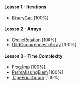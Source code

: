 #### Lesson 1 - Iterations

- [BinaryGap](https://app.codility.com/programmers/lessons/1-iterations/binary_gap/) [100%]

#### Lesson 2 - Arrays

- [CyclicRotation](https://app.codility.com/programmers/lessons/2-arrays/cyclic_rotation/) [100%]
- [OddOccurrencesInArray](https://app.codility.com/programmers/lessons/2-arrays/odd_occurrences_in_array/) [100%]

#### Lesson 3 - Time Complexity

- [FrogJmp](https://app.codility.com/programmers/lessons/3-time_complexity/frog_jmp/) [100%]
- [PermMissingElem](https://app.codility.com/programmers/lessons/3-time_complexity/perm_missing_elem/) [100%]
- [TapeEquilibrium](https://app.codility.com/programmers/lessons/3-time_complexity/tape_equilibrium/) [100%]
